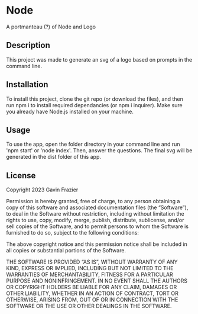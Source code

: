 # Node

A portmanteau (?) of Node and Logo

## Description

This project was made to generate an svg of a logo based on prompts in the command line.

## Installation

To install this project, clone the git repo (or download the files), and then run npm i to install required dependancies (or npm i inquirer). Make sure you already have Node.js installed on your machine.

## Usage

To use the app, open the folder directory in your command line and run 'npm start' or 'node index'. Then, answer the questions. The final svg will be generated in the dist folder of this app.

## License

Copyright 2023 Gavin Frazier

Permission is hereby granted, free of charge, to any person obtaining a copy of this software and associated documentation files (the “Software”), to deal in the Software without restriction, including without limitation the rights to use, copy, modify, merge, publish, distribute, sublicense, and/or sell copies of the Software, and to permit persons to whom the Software is furnished to do so, subject to the following conditions:

The above copyright notice and this permission notice shall be included in all copies or substantial portions of the Software.

THE SOFTWARE IS PROVIDED “AS IS”, WITHOUT WARRANTY OF ANY KIND, EXPRESS OR IMPLIED, INCLUDING BUT NOT LIMITED TO THE WARRANTIES OF MERCHANTABILITY, FITNESS FOR A PARTICULAR PURPOSE AND NONINFRINGEMENT. IN NO EVENT SHALL THE AUTHORS OR COPYRIGHT HOLDERS BE LIABLE FOR ANY CLAIM, DAMAGES OR OTHER LIABILITY, WHETHER IN AN ACTION OF CONTRACT, TORT OR OTHERWISE, ARISING FROM, OUT OF OR IN CONNECTION WITH THE SOFTWARE OR THE USE OR OTHER DEALINGS IN THE SOFTWARE.

